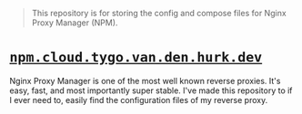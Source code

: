 > This repository is for storing the config and compose files for Nginx Proxy Manager (NPM).

# [`npm.cloud.tygo.van.den.hurk.dev`](#)
Nginx Proxy Manager is one of the most well known reverse proxies. It's easy, fast, and most importantly super stable. I've made this repository to if I ever need to, easily find the configuration files of my reverse proxy.
